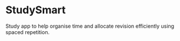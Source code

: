 # StudySmart
Study app to help organise time and allocate revision efficiently using spaced repetition.
